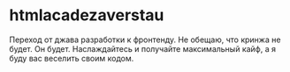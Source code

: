 # htmlacadezaverstau

Переход от джава разработки к фронтенду. Не обещаю, что кринжа не будет. Он будет. Наслаждайтесь и получайте максимальный кайф, а я буду вас веселить своим кодом.
